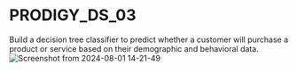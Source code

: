 # PRODIGY_DS_03
Build a decision tree classifier to predict whether a customer will purchase a product or service based on their demographic and behavioral data.
![Screenshot from 2024-08-01 14-21-49](https://github.com/user-attachments/assets/53ba83fd-8bf0-4bcb-9927-c8c7620d4a5c)
